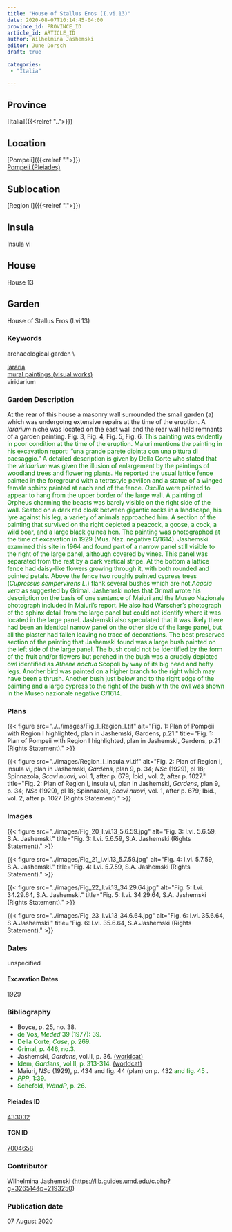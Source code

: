 ```yaml
---
title: "House of Stallus Eros (I.vi.13)"
date: 2020-08-07T10:14:45-04:00
province_id: PROVINCE_ID
article_id: ARTICLE_ID
author: Wilhelmina Jashemski
editor: June Dorsch
draft: true

categories:
 - "Italia"

---
```


## Province

[Italia]({{<relref "..">}})

## Location

[Pompeii]({{<relref ".">}}) \
[Pompeii (Pleiades)](https://pleiades.stoa.org/places/433032)

## Sublocation

[Region I]({{<relref ".">}})

## Insula

Insula vi

## House

House 13

## Garden

House of Stallus Eros (I.vi.13)

### Keywords

archaeological garden \

[lararia](http://vocab.getty.edu/page/aat/300400600) \
[mural paintings (visual works)](http://vocab.getty.edu/page/aat/300033644) \
viridarium

### Garden Description

At the rear of this house a masonry wall surrounded the small garden (a) which was undergoing extensive repairs at the time of the eruption. A *lararium* niche was located on the east wall and the rear wall held remnants of a garden painting. Fig. 3, Fig. 4, Fig. 5, Fig. 6. <span style="color:green">This painting was evidently in poor condition at the time of the eruption. Maiuri mentions the painting in his excavation report: “una grande parete dipinta con una pittura di paesaggio.” A detailed description is given by Della Corte who stated that the *viridarium* was given the illusion of enlargement by the paintings of woodland trees and flowering plants. He reported the usual lattice fence painted in the foreground with a tetrastyle pavilion and a statue of a winged female sphinx painted at each end of the fence. *Oscilla* were painted to appear to hang from the upper border of the large wall. A painting of Orpheus charming the beasts was barely visible on the right side of the wall. Seated on a dark red cloak between gigantic rocks in a landscape, his lyre against his leg, a variety of animals approached him. A section of the painting that survived on the right depicted a peacock, a goose, a cock, a wild boar, and a large black guinea hen. The painting was photographed at the time of excavation in 1929 (Mus. Naz. negative C/1614). Jashemski examined this site in 1964 and found part of a narrow panel still visible to the right of the large panel, although covered by vines. This panel was separated from the rest by a dark vertical stripe. At the bottom a lattice fence had daisy-like flowers growing through it, with both rounded and pointed petals. Above the fence two roughly painted cypress trees (*Cupressus sempervirens L.*) flank several bushes which are not *Acacia vera* as suggested by Grimal. Jashemski notes that Grimal wrote his description on the basis of one sentence of Maiuri and the Museo Nazionale photograph included in Maiuri’s report. He also had Warscher’s photograph of the sphinx detail from the large panel but could not identify where it was located in the large panel. Jashemski also speculated that it was likely there had been an identical narrow panel on the other side of the large panel, but all the plaster had fallen leaving no trace of decorations. The best preserved section of the painting that Jashemski found was a large bush painted on the left side of the large panel. The bush could not be identified by the form of the fruit and/or flowers but perched in the bush was a crudely depicted owl identified as *Athene noctua* Scopoli by way of its big head and hefty legs. Another bird was painted on a higher branch to the right which may have been a thrush. Another bush just below and to the right edge of the painting and a large cypress to the right of the bush with the owl was shown in the Museo nazionale negative C/1614. </span>

### Plans

{{< figure src="../../images/Fig_1_Region_I.tif" alt="Fig. 1: Plan of Pompeii with Region I highlighted, plan in Jashemski, Gardens, p.21." title="Fig. 1: Plan of Pompeii with Region I highlighted, plan in Jashemski, Gardens, p.21 (Rights Statement)." >}}

{{< figure src="../images/Region_I_insula_vi.tif" alt="Fig. 2: Plan of Region I, insula vi, plan in Jashemski, *Gardens*, plan 9, p. 34; *NSc* (1929), pl 18; Spinnazola, *Scavi nuovi*, vol. 1, after p. 679; Ibid., vol. 2, after p. 1027." title="Fig. 2: Plan of Region I, insula vi, plan in Jashemski, *Gardens*, plan 9, p. 34; *NSc* (1929), pl 18; Spinnazola, *Scavi nuovi*, vol. 1, after p. 679; Ibid., vol. 2, after p. 1027 (Rights Statement)." >}}

### Images

{{< figure src="../images/Fig_20_I.vi.13_5.6.59.jpg" alt="Fig. 3: I.vi. 5.6.59, S.A. Jashemski." title="Fig. 3: I.vi. 5.6.59, S.A. Jashemski (Rights Statement)." >}}

{{< figure src="../images/Fig_21_I.vi.13_5.7.59.jpg" alt="Fig. 4: I.vi. 5.7.59, S.A. Jashemski." title="Fig. 4: I.vi. 5.7.59, S.A. Jashemski (Rights Statement)." >}}

{{< figure src="../images/Fig_22_I.vi.13_34.29.64.jpg" alt="Fig. 5: I.vi. 34.29.64, S.A. Jashemski." title="Fig. 5: I.vi. 34.29.64, S.A. Jashemski (Rights Statement)." >}}

{{< figure src="../images/Fig_23_I.vi.13_34.6.64.jpg" alt="Fig. 6: I.vi. 35.6.64, S.A.Jashemski." title="Fig. 6: I.vi. 35.6.64, S.A.Jashemski (Rights Statement)." >}}

### Dates

unspecified

#### Excavation Dates

1929

### Bibliography

* Boyce, p. 25, no. 38.
* <span style="color:green"> de Vos, *Meded* 39 (1977): 39. </span>
* <span style="color:green"> Della Corte, *Case*, p. 269. </span>
* <span style="color:green"> Grimal, p. 446, no.3.</span>
* Jashemski, *Gardens*, vol.II, p. 36. [(worldcat)](http://www.worldcat.org/oclc/921816405)
* <span style="color:green">Idem, *Gardens*, vol.II, p. 313-314. [(worldcat)](http://www.worldcat.org/oclc/921816405)</span>
* Maiuri, *NSc* (1929), p. 434 and fig. 44 (plan) on p. 432<span style="color:green"> and fig. 45 </span>.
* <span style="color:green"> *PPP*, 1:39.</span>
* <span style="color:green"> Schefold, *WändP*, p. 26. </span>

<!--#### Periodo ID-->

<!-- [PERIODO_ID](https://pleiades.stoa.org/places/PLEIADES_ID) -->

#### Pleiades ID

[433032](https://pleiades.stoa.org/places/433032)

#### TGN ID

[7004658](http://vocab.getty.edu/page/tgn/7004658)

### Contributor

Wilhelmina Jashemski (https://lib.guides.umd.edu/c.php?g=326514&p=2193250)

### Publication date

07 August 2020

<!--### Related articles-->

<!-- Links to other related articles. Leave blank for now -->
